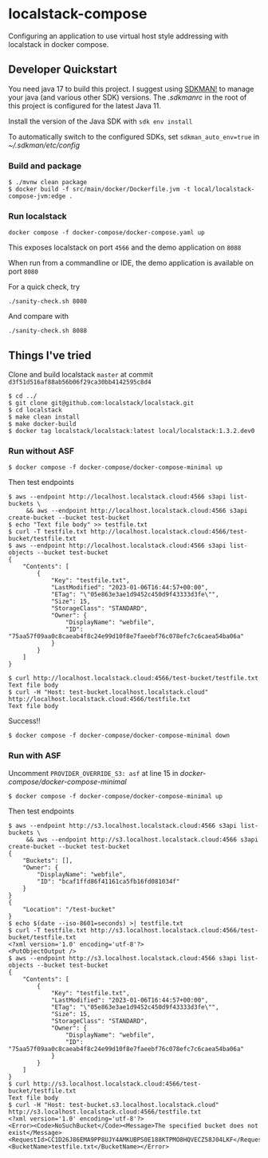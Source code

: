 # localstack-compose

Configuring an application to use virtual host style addressing with localstack in docker compose.

## Developer Quickstart

You need java 17 to build this project.
I suggest using [SDKMAN!](https://sdkman.io/) to manage your java (and various other SDK) versions.
The _.sdkmanrc_ in the root of this project is configured for the latest Java 11.

Install the version of the Java SDK with `sdk env install`

To automatically switch to the configured SDKs, set `sdkman_auto_env=true` in _~/.sdkman/etc/config_

### Build and package

```shell script
$ ./mvnw clean package
$ docker build -f src/main/docker/Dockerfile.jvm -t local/localstack-compose-jvm:edge .
```

### Run localstack

```shell script
docker compose -f docker-compose/docker-compose.yaml up
```

This exposes localstack on port `4566` and the demo application on `8088`

When run from a commandline or IDE, the demo application is available on port `8080`

For a quick check, try

```shell script
./sanity-check.sh 8080
```

And compare with
```shell script
./sanity-check.sh 8088
```

## Things I've tried

Clone and build localstack `master` at commit `d3f51d516af88ab56b06f29ca30bb4142595c8d4`

```shell script
$ cd ../
$ git clone git@github.com:localstack/localstack.git
$ cd localstack
$ make clean install
$ make docker-build
$ docker tag localstack/localstack:latest local/localstack:1.3.2.dev0
```

### Run without ASF

```shell script
$ docker compose -f docker-compose/docker-compose-minimal up
```

Then test endpoints

```shell script
$ aws --endpoint http://localhost.localstack.cloud:4566 s3api list-buckets \
     && aws --endpoint http://localhost.localstack.cloud:4566 s3api create-bucket --bucket test-bucket
$ echo "Text file body" >> testfile.txt
$ curl -T testfile.txt http://localhost.localstack.cloud:4566/test-bucket/testfile.txt
$ aws --endpoint http://localhost.localstack.cloud:4566 s3api list-objects --bucket test-bucket
{
    "Contents": [
        {
            "Key": "testfile.txt",
            "LastModified": "2023-01-06T16:44:57+00:00",
            "ETag": "\"05e863e3ae1d9452c450d9f43333d3fe\"",
            "Size": 15,
            "StorageClass": "STANDARD",
            "Owner": {
                "DisplayName": "webfile",
                "ID": "75aa57f09aa0c8caeab4f8c24e99d10f8e7faeebf76c078efc7c6caea54ba06a"
            }
        }
    ]
}

$ curl http://localhost.localstack.cloud:4566/test-bucket/testfile.txt
Text file body
$ curl -H "Host: test-bucket.localhost.localstack.cloud" http://localhost.localstack.cloud:4566/testfile.txt
Text file body
```

Success!!

```shell script
$ docker compose -f docker-compose/docker-compose-minimal down
```

### Run with ASF

Uncomment `PROVIDER_OVERRIDE_S3: asf` at line 15 in _docker-compose/docker-compose-minimal_

```shell script
$ docker compose -f docker-compose/docker-compose-minimal up
```

Then test endpoints

```shell script
$ aws --endpoint http://s3.localhost.localstack.cloud:4566 s3api list-buckets \
     && aws --endpoint http://s3.localhost.localstack.cloud:4566 s3api create-bucket --bucket test-bucket
{
    "Buckets": [],
    "Owner": {
        "DisplayName": "webfile",
        "ID": "bcaf1ffd86f41161ca5fb16fd081034f"
    }
}
{
    "Location": "/test-bucket"
}
$ echo $(date --iso-8601=seconds) >| testfile.txt
$ curl -T testfile.txt http://s3.localhost.localstack.cloud:4566/test-bucket/testfile.txt
<?xml version='1.0' encoding='utf-8'?>
<PutObjectOutput />
$ aws --endpoint http://s3.localhost.localstack.cloud:4566 s3api list-objects --bucket test-bucket
{
    "Contents": [
        {
            "Key": "testfile.txt",
            "LastModified": "2023-01-06T16:44:57+00:00",
            "ETag": "\"05e863e3ae1d9452c450d9f43333d3fe\"",
            "Size": 15,
            "StorageClass": "STANDARD",
            "Owner": {
                "DisplayName": "webfile",
                "ID": "75aa57f09aa0c8caeab4f8c24e99d10f8e7faeebf76c078efc7c6caea54ba06a"
            }
        }
    ]
}
$ curl http://s3.localhost.localstack.cloud:4566/test-bucket/testfile.txt
Text file body
$ curl -H "Host: test-bucket.s3.localhost.localstack.cloud" http://s3.localhost.localstack.cloud:4566/testfile.txt
<?xml version='1.0' encoding='utf-8'?>
<Error><Code>NoSuchBucket</Code><Message>The specified bucket does not exist</Message><RequestId>CC1D26J86EMA9PP8UJY4AMKUBPS0E188KTPMO8HQVECZ58J04LKF</RequestId><BucketName>testfile.txt</BucketName></Error>
```

